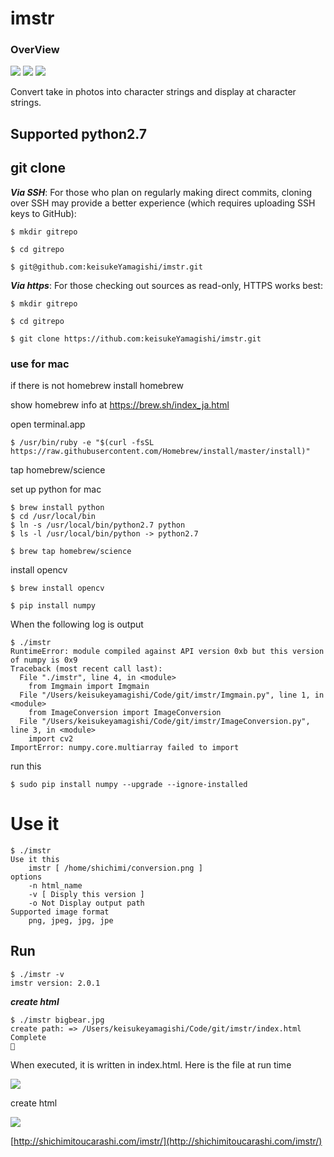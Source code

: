# imstr

### OverView

[![](https://img.shields.io/badge/language-Python-ff69b4.svg)](https://www.python.org/doc/)
[![](https://img.shields.io/apm/l/vim-mode.svg)](https://github.com/keisukeYamagishi/ImageToStr/blob/master/LICENSE)
[![](https://img.shields.io/badge/Twitter-O--Liker%20Error-blue.svg)](https://twitter.com/O_Linker_Error)

Convert take in photos into character strings and display at character strings.

## Supported python2.7

## git clone

***Via SSH***: For those who plan on regularly making direct commits, cloning over SSH may provide a better experience (which requires uploading SSH keys to GitHub):

```
$ mkdir gitrepo

$ cd gitrepo

$ git@github.com:keisukeYamagishi/imstr.git

```

***Via https***: For those checking out sources as read-only, HTTPS works best:

```
$ mkdir gitrepo

$ cd gitrepo

$ git clone https://ithub.com:keisukeYamagishi/imstr.git

```

### use for mac

if there is not homebrew install homebrew  

show homebrew info at https://brew.sh/index_ja.html

open terminal.app

```
$ /usr/bin/ruby -e "$(curl -fsSL https://raw.githubusercontent.com/Homebrew/install/master/install)"
```
tap homebrew/science

set up python for mac

```
$ brew install python
$ cd /usr/local/bin
$ ln -s /usr/local/bin/python2.7 python
$ ls -l /usr/local/bin/python -> python2.7
```


```
$ brew tap homebrew/science
```

install opencv

```
$ brew install opencv
```

```
$ pip install numpy
```

When the following log is output

```
$ ./imstr 
RuntimeError: module compiled against API version 0xb but this version of numpy is 0x9
Traceback (most recent call last):
  File "./imstr", line 4, in <module>
    from Imgmain import Imgmain
  File "/Users/keisukeyamagishi/Code/git/imstr/Imgmain.py", line 1, in <module>
    from ImageConversion import ImageConversion
  File "/Users/keisukeyamagishi/Code/git/imstr/ImageConversion.py", line 3, in <module>
    import cv2
ImportError: numpy.core.multiarray failed to import
```
run this

```
$ sudo pip install numpy --upgrade --ignore-installed
```

# Use it

```
$ ./imstr
Use it this
	imstr [ /home/shichimi/conversion.png ]
options
	-n html_name
	-v [ Disply this version ]
	-o Not Display output path
Supported image format
	png, jpeg, jpg, jpe
```
## Run

```
$ ./imstr -v
imstr version: 2.0.1
```

***create html***

```
$ ./imstr bigbear.jpg 
create path: => /Users/keisukeyamagishi/Code/git/imstr/index.html
Complete
🍺 
```

When executed, it is written in index.html.
Here is the file at run time

![](https://github.com/keisukeYamagishi/imstr/blob/master/bigbear.jpg)

create html

![](https://github.com/keisukeYamagishi/imstr/blob/master/Result.png)



[http://shichimitoucarashi.com/imstr/](http://shichimitoucarashi.com/imstr/)
